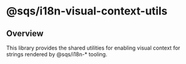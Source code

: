 # @sqs/i18n-visual-context-utils

## Overview

This library provides the shared utilities for enabling visual context for strings rendered by @sqs/i18n-* tooling.